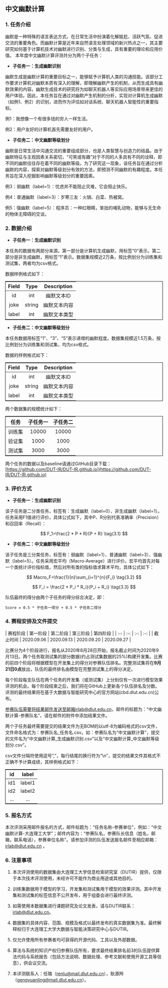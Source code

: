 <head>
    <script src="https://cdn.mathjax.org/mathjax/latest/MathJax.js?config=TeX-AMS-MML_HTMLorMML" type="text/javascript"></script>
    <script type="text/x-mathjax-config">
        MathJax.Hub.Config({
            tex2jax: {
            skipTags: ['script', 'noscript', 'style', 'textarea', 'pre'],
            inlineMath: [['$','$']]
            }
        });
    </script>
    <style>
		table {
		margin: auto;
		border: 1px solid black
		}
	</style>
</head>

## 中文幽默计算

### 1. 任务介绍

幽默是一种特殊的语言表达方式，在日常生活中扮演着化解尴尬、活跃气氛、促进交流的重要角色。而幽默计算是近年来自然语言处理领域的新兴热点之一，其主要研究如何基于计算机技术对幽默进行识别、分类与生成，具有重要的理论和应用价值。
本年度中文幽默计算评测共分为两个子任务：

* **子任务一：生成幽默识别**

幽默生成是幽默计算的重要目标之一，能够赋予计算机人类的沟通技能。该部分工作要求计算机对幽默本质有深入的理解，即理解幽默产生的机制，从而生成具有幽默效果的内容。幽默生成技术的研究将为如聊天机器人等实际应用场景带来更佳的用户体验。因此，本任务旨在通过对幽默产生机制的分析，实现对计算机生成幽默（如例1、例2）的识别，进而作为评估如对话系统、聊天机器人智能性的重要指标。

例1：我想像一个有很多钱的穷人一样生活。

例2：用户友好的计算机首先需要友好的用户。

* **子任务二：中文幽默等级划分**

幽默是日常生活中沟通交流的重要组成部分，也是人类智慧与创造力的结晶。由于幽默特征与主观因素关系密切，“可笑或有趣”对于不同的人多具有不同的诠释，即不同的幽默往往存在着不同的幽默等级。为了研究这一现象，该任务旨在通过分析幽默的内容，探索对幽默等级划分有效的方法，即预测不同幽默的有趣程度。本任务旨在深入挖掘影响幽默等级划分的重要因素。

例3：弱幽默（label=1）：忧虑并不能阻止灾难，它会阻止快乐。

例4：普通幽默（label=3）：岁寒三友：火锅、白菜、热被窝。

例5：强幽默（label=5）：程序员：一种红眼睛，笨拙的哺乳动物，能够与无生命的物体无障碍的交谈。

### 2. 数据介绍

* **子任务一：生成幽默识别**

本任务的数据有两部分来源。第一部分是计算机生成幽默，用标签“0”表示。第二部分是非生成幽默，用标签“1”表示。数据集规模近2万条，按比例划分为训练集和测试集，两者均为csv格式。

数据样例格式如下：

| Field | Type | Description |
| :-: | :-: | :-: |
| id | int | 幽默文本ID |
| joke | string | 幽默文本内容 |
| label | int | 幽默文本类型 |

* **子任务二：中文幽默等级划分**

本任务数据用标签“1”、“3”、“5”表示递增的幽默程度。数据集规模近1.5万条，按比例划分为训练集和测试集，均为csv格式。

数据的样例格式如下：

| Field | Type   | Description  |
| :-: | :-: | :-: |
| id    | int    | 幽默文本ID   |
| joke  | string | 幽默文本内容 |
| label | int    | 幽默文本类型 |

两个数据集的规模统计如下：

| 任务 | 子任务一   | 子任务二  |
| :-: | :-: | :-: |
| 训练集    | 10000    | 10000   |
| 验证集  | 1000 | 1000 |
| 测试集 | 3000    | 3000 |

两个任务的数据以及baseline请通过GitHub目录下载：[https://github.com/DUT-IR/DUT-IR.github.io](https://github.com/DUT-IR/DUT-IR.github.io)

### 3. 评价方式

* **子任务一：生成幽默识别**

该子任务是二分类任务，标签有：生成幽默（label=0）、非生成幽默（label=1）。任务采用F1值进行评价，具体公式如下，其中P、R分别代表准确率（Precision）和召回率（Recall）：

$$ F_1=\frac{2 * P * R}{P + R} \tag{3.1} $$

* **子任务二：中文幽默等级划分**

该子任务是三分类任务，标签有：弱幽默（label=1）、普通幽默（label=3）、强幽默（label=5）。任务采用宏平均（Macro-Average）进行评价。宏平均首先对每一个类统计评价指标值，然后对所有类的指标值求算术平均，具体公式如下：

$$ Macro_F=\frac{1}{n}\sum_{i=1}^{n}{F_i} \tag{3.2} $$

$$ F_i = \frac{2 * P_i * R_i}{P_i + R_i} \tag{3.3} $$

队伍最终的得分由两个子任务的得分综合决定，即：

`Score = 0.5 * 子任务一得分 + 0.5 * 子任务二得分`

### 4. 赛程安排及文件提交

| 赛程阶段 | 第一阶段  | 第二阶段  | 第三阶段 | 第四阶段 |
| :-: | :-: | :-: | :-: |
| 截止时间    | 2020.09.06 | 2020.09.13 | 2020.09.20 | 2020.09.27 |

比赛分为4个阶段进行，报名从2020年8月28日开始，报名截止时间为2020年9月13日。两个任务取测试集的部分数据(约占测试集数据的25%)构建开发集。比赛的前四个阶段将根据模型在开发集上的得分对参赛队伍排名。完整测试集将在**9月21日0点**放出，队伍的最终排名由模型在完整测试集上的得分决定。

每个阶段每支队伍在两个任务的开发集（或测试集）上分别仅有一次进行模型效果评测的机会。每个阶段结束之后，我们将在GitHub上更新各个队伍排名及分数。评测的最终结果将在基于大数据与智能研究中心的官方网站(cbd.dlut.edu.cn)公布。

参赛队伍需要将结果邮件发送至邮箱irlab@dlut.edu.cn，邮件的标题为：“中文幽默计算-参赛队名”，请在邮件的附件中添加结果文件。

两个子任务最终需要提交的结果文件为无BOM的以utf-8为编码格式的csv文件，文件命名格式为：参赛队名_任务名.csv。如：参赛队名为“中文幽默计算”，提交的文件名为“中文幽默计算_生成幽默识别.csv”以及“中文幽默计算_中文幽默等级划分.csv”。

csv文件分隔符使用逗号“,”，每行结尾的换行符为“\n”，提交的结果文件其格式不正确不予计算成绩，其样例格式如下：

| id | label |
| :----------: | :----------: |
| id1    | label1 |
| id2  | label2 |
| ... | ... |

### 5. 报名方式

本次评测采用邮件报名的方式，邮件标题为：“任务名称-参赛单位”，例如：“中文幽默计算-大连理工大学”；邮件内容为：“参赛队名，参赛队长信息（姓名，邮箱，联系电话），参赛单位名称”。请参加评测的队伍发送报名邮件至相应邮箱：irlab@dlut.edu.cn 。

### 6. 注意事项

1. 本次评测使用的数据集由大连理工大学信息检索研究室（DUTIR）提供，仅限于本次技术评测使用，未经许可不能作为商业用途或其他目的。

2. 训练集数据用于模型的学习，开发集和测试集用于模型的效果评测。其中开发集和测试集的标签信息不公开发布，用于组委会进行最终评测。

3. 如需使用本数据集进行课题研究及论文发表，请与DUTIR联系：irlab@dlut.edu.cn。

4. 数据集的具体内容、范围、规模及格式以最终发布的真实数据集为准。最终解释权归于大连理工大学大数据与智能决策研究中心与DUTIR。

5. 仅允许使用所有参赛者均可获得的开源代码、工具以及外部数据。

6. 算法与系统的知识产权归参赛队伍所有，要求最终结果排名前3的队伍提供算法代码与系统报告（包括方法说明、数据处理、参考文献和使用开源工具等信息），供会议交流。

7. 本评测联系人：任璐（<renlu@mail.dlut.edu.cn>），耿源羚（<gengyuanling@mail.dlut.edu.cn>）。